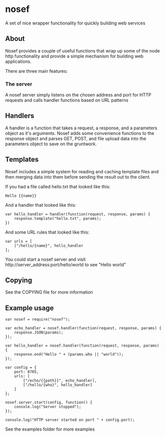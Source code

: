 # nosef

A set of nice wrapper functionality for quickly building web services

## About

Nosef provides a couple of useful functions that wrap up some of the node http functionality and provide a simple mechanism for building web applications.

There are three main features:

### The server

A nosef server simply listens on the chosen address and port for HTTP requests and calls handler functions based on URL patterns

## Handlers

A handler is a function that takes a request, a response, and a parameters object as it's arguments. Nosef adds some convenience functions to the response object and parses GET, POST, and file upload data into the parameters object to save on the gruntwork.

## Templates

Nosef includes a simple system for reading and caching template files and then merging data into them before sending the result out to the client.

If you had a file called hello.txt that looked like this:

    Hello {{name}}

And a handler that looked like this:

    var hello_handler = handler(function(request, response, params) {
        response.template("hello.txt", params);
    })

And some URL rules that looked like this:

    var urls = [
        ["/hello/{name}", hello_handler
    ];

You could start a nosef server and visit http://server_address:port/hello/world to see "Hello world"

## Copying

See the COPYING file for more information

## Example usage

    var nosef = require("nosef");

    var echo_handler = nosef.handler(function(request, response, params) {
        response.JSON(params);
    });

    var hello_handler = nosef.handler(function(request, response, params) {
        response.end("Hello " + (params.who || "world"));
    });

    var config = {
        port: 8765,
        urls: [
            ["/echo/{{path}}", echo_handler],
            ["/hello/{who}", hello_handler]
        ]
    };

    nosef.server.start(config, function() {
        console.log("Server stopped");
    });

    console.log("HTTP server started on port " + config.port);

See the examples folder for more examples
